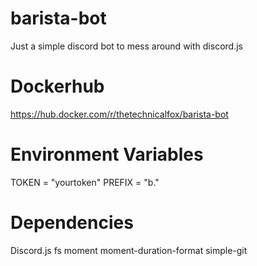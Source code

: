 # barista-bot
Just a simple discord bot to mess around with discord.js

# Dockerhub
https://hub.docker.com/r/thetechnicalfox/barista-bot

# Environment Variables
TOKEN = "yourtoken"
PREFIX = "b."

# Dependencies
Discord.js
fs
moment
moment-duration-format
simple-git
